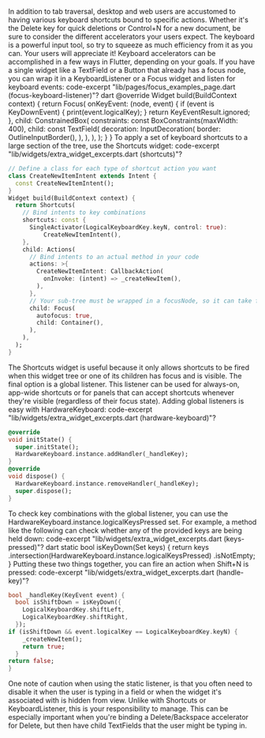 In addition to tab traversal, desktop and web users are accustomed
to having various keyboard shortcuts bound to specific actions.
Whether it's the Delete key for quick deletions or
Control+N for a new document, be sure to consider the different
accelerators your users expect. The keyboard is a powerful
input tool, so try to squeeze as much efficiency from it as you can.
Your users will appreciate it!
Keyboard accelerators can be accomplished in a few ways in Flutter,
depending on your goals.
If you have a single widget like a TextField or a Button that
already has a focus node, you can wrap it in a KeyboardListener
or a Focus widget and listen for keyboard events:
code-excerpt "lib/pages/focus_examples_page.dart (focus-keyboard-listener)"?
dart
  @override
  Widget build(BuildContext context) {
    return Focus(
      onKeyEvent: (node, event) {
        if (event is KeyDownEvent) {
          print(event.logicalKey);
        }
        return KeyEventResult.ignored;
      },
      child: ConstrainedBox(
        constraints: const BoxConstraints(maxWidth: 400),
        child: const TextField(
          decoration: InputDecoration(
            border: OutlineInputBorder(),
          ),
        ),
      ),
    );
  }
}
To apply a set of keyboard shortcuts to a large section
of the tree, use the Shortcuts widget:
code-excerpt "lib/widgets/extra_widget_excerpts.dart (shortcuts)"?
```dart
// Define a class for each type of shortcut action you want
class CreateNewItemIntent extends Intent {
  const CreateNewItemIntent();
}
Widget build(BuildContext context) {
  return Shortcuts(
    // Bind intents to key combinations
    shortcuts: const {
      SingleActivator(LogicalKeyboardKey.keyN, control: true):
          CreateNewItemIntent(),
    },
    child: Actions(
      // Bind intents to an actual method in your code
      actions: >{
        CreateNewItemIntent: CallbackAction(
          onInvoke: (intent) => _createNewItem(),
        ),
      },
      // Your sub-tree must be wrapped in a focusNode, so it can take focus.
      child: Focus(
        autofocus: true,
        child: Container(),
      ),
    ),
  );
}
```
The Shortcuts widget is useful because it only
allows shortcuts to be fired when this widget tree
or one of its children has focus and is visible.
The final option is a global listener. This listener
can be used for always-on, app-wide shortcuts or for
panels that can accept shortcuts whenever they're visible
(regardless of their focus state). Adding global listeners
is easy with HardwareKeyboard:
code-excerpt "lib/widgets/extra_widget_excerpts.dart (hardware-keyboard)"?
```dart
@override
void initState() {
  super.initState();
  HardwareKeyboard.instance.addHandler(_handleKey);
}
@override
void dispose() {
  HardwareKeyboard.instance.removeHandler(_handleKey);
  super.dispose();
}
```
To check key combinations with the global listener,
you can use the HardwareKeyboard.instance.logicalKeysPressed set.
For example, a method like the following can check whether any
of the provided keys are being held down:
code-excerpt "lib/widgets/extra_widget_excerpts.dart (keys-pressed)"?
dart
static bool isKeyDown(Set<LogicalKeyboardKey> keys) {
  return keys
      .intersection(HardwareKeyboard.instance.logicalKeysPressed)
      .isNotEmpty;
}
Putting these two things together,
you can fire an action when Shift+N is pressed:
code-excerpt "lib/widgets/extra_widget_excerpts.dart (handle-key)"?
```dart
bool _handleKey(KeyEvent event) {
  bool isShiftDown = isKeyDown({
    LogicalKeyboardKey.shiftLeft,
    LogicalKeyboardKey.shiftRight,
  });
if (isShiftDown && event.logicalKey == LogicalKeyboardKey.keyN) {
    _createNewItem();
    return true;
  }
return false;
}
```
One note of caution when using the static listener,
is that you often need to disable it when the user
is typing in a field or when the widget it's
associated with is hidden from view.
Unlike with Shortcuts or KeyboardListener,
this is your responsibility to manage. This can be especially
important when you're binding a Delete/Backspace accelerator for
Delete, but then have child TextFields that the user
might be typing in.
